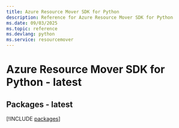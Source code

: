 ```yaml
---
title: Azure Resource Mover SDK for Python
description: Reference for Azure Resource Mover SDK for Python
ms.date: 09/03/2025
ms.topic: reference
ms.devlang: python
ms.service: resourcemover
---
```

# Azure Resource Mover SDK for Python - latest
## Packages - latest
[!INCLUDE [packages](resource-mover-index.md)]